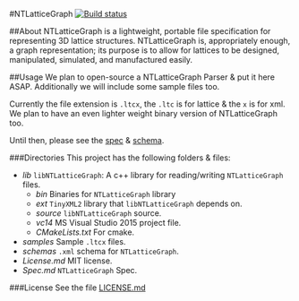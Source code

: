 #NTLatticeGraph
[![Build status](https://ci.appveyor.com/api/projects/status/0m4wmen1gjs3uouh?svg=true)](https://ci.appveyor.com/project/bradrothenberg/ntlatticegraph)

##About
NTLatticeGraph is a lightweight, portable file specification for representing 3D lattice structures. NTLatticeGraph is, appropriately enough, a graph representation; its purpose is to allow for lattices to be designed, manipulated, simulated, and manufactured easily.

##Usage
We plan to open-source a NTLatticeGraph Parser & put it here ASAP. Additionally we will include some sample files too.

Currently the file extension is `.ltcx`, the `.ltc` is for lattice & the `x` is for xml. We plan to have an even lighter weight binary version of NTLatticeGraph too.

Until then, please see the [spec](https://github.com/nTopology/NTLatticeGraph/blob/master/Spec.md "NTLatticeGraph Spec v0.1.0")  & [schema](https://github.com/nTopology/NTLatticeGraph/blob/master/schemas/NTLG_001.xsd "NTLatticeGraph schema v0.1.0").

###Directories
This project has the following folders & files:

- *lib*
  `libNTLatticeGraph`: A c++ library for reading/writing `NTLatticeGraph` files.
    - *bin*
      Binaries for `NTLatticeGraph` library
    - *ext*
      `TinyXML2` library that `libNTLatticeGraph` depends on.
    - *source*
      `libNTLatticeGraph` source.
    - *vc14*
      MS Visual Studio 2015 project file.
    - *CMakeLists.txt*
      For cmake.
- *samples*
  Sample `.ltcx` files.
- *schemas*
  `.xml` schema for `NTLatticeGraph`.
- *License.md*
  MIT license.
- *Spec.md*
  `NTLatticeGraph` Spec.

###License
See the file [LICENSE.md](https://github.com/nTopology/NTLatticeGraph/blob/master/License.md "NTLatticeGraph License v0.1.0")
